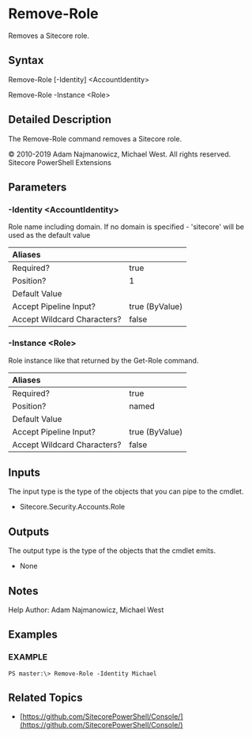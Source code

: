 # Remove-Role

Removes a Sitecore role.

## Syntax

Remove-Role \[-Identity\] &lt;AccountIdentity&gt;

Remove-Role -Instance &lt;Role&gt;

## Detailed Description

The Remove-Role command removes a Sitecore role.

© 2010-2019 Adam Najmanowicz, Michael West. All rights reserved. Sitecore PowerShell Extensions

## Parameters

### -Identity  &lt;AccountIdentity&gt;

Role name including domain. If no domain is specified - 'sitecore' will be used as the default value

| Aliases |  |
| :--- | :--- |
| Required? | true |
| Position? | 1 |
| Default Value |  |
| Accept Pipeline Input? | true \(ByValue\) |
| Accept Wildcard Characters? | false |

### -Instance  &lt;Role&gt;

Role instance like that returned by the Get-Role command.

| Aliases |  |
| :--- | :--- |
| Required? | true |
| Position? | named |
| Default Value |  |
| Accept Pipeline Input? | true \(ByValue\) |
| Accept Wildcard Characters? | false |

## Inputs

The input type is the type of the objects that you can pipe to the cmdlet.

* Sitecore.Security.Accounts.Role 

## Outputs

The output type is the type of the objects that the cmdlet emits.

* None 

## Notes

Help Author: Adam Najmanowicz, Michael West

## Examples

### EXAMPLE

```text
PS master:\> Remove-Role -Identity Michael
```

## Related Topics

* [https://github.com/SitecorePowerShell/Console/](https://github.com/SitecorePowerShell/Console/) 

